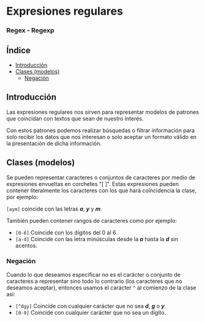 # Expresiones regulares
### Regex - Regexp

## Índice
- [Introducción](#introduccion)
- [Clases (modelos)](#clases)
    - [Negación](#negacion)

<a name="introduccion" />

## Introducción

Las expresiones regulares nos sirven para representar modelos de patrones que coincidan con textos que sean de nuestro interés.

Con estos patrones podemos realizar búsquedas o filtrar información para solo recibir los datos que nos interesan o solo aceptar un formato válido en la presentación de dicha información.

<a name="clases" />

## Clases (modelos)

Se pueden representar caracteres o conjuntos de caracteres por medio de expresiones envueltas en corchetes "[ ]". Estas expresiones pueden contener literalmente los caracteres con los que hará coincidencia la clase, por ejemplo:

`[aym]` coincide con las letras **_a_**, **_y_** y **_m_**.

También pueden contener rangos de caracteres como por ejemplo:

- `[0-6]` Coincide con los dígitos del 0 al 6.
- `[a-d]` Coincide con las letra minúsculas desde la **_a_** hasta la **_d_** sin acentos.

<a name="negacion" />

### Negación

Cuando lo que deseamos especificar no es el carácter o conjunto de caracteres a representar sino todo lo contrario (los caracteres que no deseamos aceptar), entonces usamos el carácter `^` al comienzo de la clase así:

- `[^dgy]` Coincide con cualquier carácter que no sea **_d_**, **_g_** o **_y_**.
- `[0-9]` Coincide con cualquier carácter que no sea un dígito.